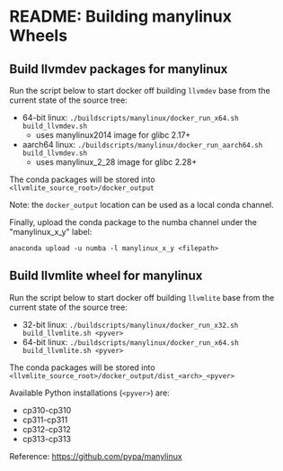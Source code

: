 # README: Building manylinux Wheels


## Build llvmdev packages for manylinux

Run the script below to start docker off building `llvmdev` base from the current state of the source tree:

- 64-bit linux: `./buildscripts/manylinux/docker_run_x64.sh build_llvmdev.sh`
    - uses manylinux2014 image for glibc 2.17+
- aarch64 linux: `./buildscripts/manylinux/docker_run_aarch64.sh build_llvmdev.sh`
    - uses manylinux_2_28 image for glibc 2.28+

The conda packages will be stored into `<llvmlite_source_root>/docker_output`

Note: the `docker_output` location can be used as a local conda channel.

Finally, upload the conda package to the numba channel under the "manylinux_x_y" label:

`anaconda upload -u numba -l manylinux_x_y <filepath>`


## Build llvmlite wheel for manylinux

Run the script below to start docker off building `llvmlite` base from the current state of the source tree:

- 32-bit linux: `./buildscripts/manylinux/docker_run_x32.sh build_llvmlite.sh <pyver>`
- 64-bit linux: `./buildscripts/manylinux/docker_run_x64.sh build_llvmlite.sh <pyver>`

The conda packages will be stored into `<llvmlite_source_root>/docker_output/dist_<arch>_<pyver>`

Available Python installations (`<pyver>`) are:

- cp310-cp310
- cp311-cp311
- cp312-cp312
- cp313-cp313


Reference: https://github.com/pypa/manylinux
